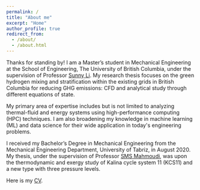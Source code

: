 ```yaml
---
permalink: /
title: "About me"
excerpt: "Home"
author_profile: true
redirect_from: 
  - /about/
  - /about.html
---
```


Thanks for standing by! I am a Master’s student in Mechanical Engineering at the School of Engineering, The University of British Columbia, under the supervision of Professor [Sunny Li](https://engineering.ok.ubc.ca/about/contact/sunny-ri-li/). My research thesis focuses on the green hydrogen mixing and stratification within the existing grids in British Columbia for reducing GHG emissions: CFD and analytical study through different equations of state.

My primary area of expertise includes but is not limited to analyzing thermal-fluid and energy systems using high-performance computing (HPC) techniques. I am also broadening my knowledge in machine learning (ML) and data science for their wide application in today's engineering problems.

I received my Bachelor’s Degree in Mechanical Engineering from the Mechanical Engineering Department, University of Tabriz, in August 2020. My thesis, under the supervision of Professor [SMS Mahmoudi](https://scholar.google.ca/citations?user=3fiuBk0AAAAJ&hl=en&oi=sra), was upon the thermodynamic and exergy study of Kalina cycle system 11 (KCS11) and a new type with three pressure levels.

Here is my [CV](../files/CV_Arash_Jalil_Khabbazi.pdf).
